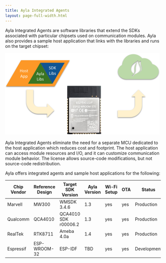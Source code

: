 ```yaml
---
title: Ayla Integrated Agents
layout: page-full-width.html
---
```


Ayla Integrated Agents are software libraries that extend the SDKs associated with particular chipsets used on communication modules. Ayla also provides a sample host application that links with the libraries and runs on the target chipset:

<img src="ayla-integrated-agents.png" width="500">

Ayla Integrated Agents eliminate the need for a separate MCU dedicated to the host application​ which reduces cost and footprint. The host application can access module resources and I/O​, and it can customize communication module behavior. The license allows source-code modifications, but not source-code redistribution.

Ayla offers integrated agents and sample host applications for the following:

|Chip Vendor|Reference Design|Target SDK Version|Ayla Version|Wi-Fi Setup|OTA|Status|
|-|-|-|-|-|-|-|
|Marvell|MW300|WMSDK 3.4.6|1.3|yes|yes|Production|
|Qualcomm|QCA4010|QCA4010 SDK r00006.2|1.3|yes|yes|Production|
|RealTek|RTK8711|Ameba 4.0a|1.4|yes|yes|Production|
|Espressif|ESP-WROOM-32|ESP-IDF|TBD|yes|yes|Development|
